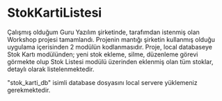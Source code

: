 # StokKartiListesi

Çalışmış olduğum Guru Yazılım şirketinde, tarafımdan istenmiş olan Workshop projesi tamamlandı.
Projenin mantığı şirketin kullanmış olduğu uygulama içerisinden 2 modülün kodlanmasıdır.
Proje, local databaseye Stok Kartı modülünden; yeni stok ekleme, silme, düzenleme görevi görmekte 
olup Stok Listesi modülü üzerinden eklenmiş olan tüm stoklar, detaylı olarak listelenmektedir.

"stok_karti_db" isimli database dosyasını local servere yüklemeniz gerekmektedir.
